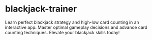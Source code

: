 # blackjack-trainer
Learn perfect blackjack strategy and high-low card counting in an interactive app. Master optimal gameplay decisions and advance card counting techniques. Elevate your blackjack skills today!
